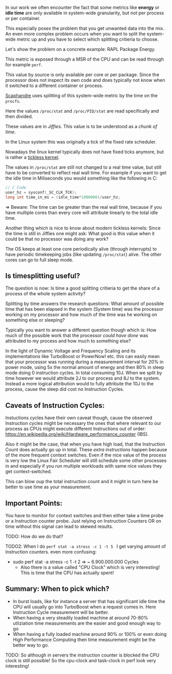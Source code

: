 In our work we often encounter the fact that some metrics like **energy** or  **idle time** are only
available in system-wide granularity, but not per process or per container.

This especially poses the problem that you get unwanted data into the mix. An even more complex problem occurs
when you want to split the system-wide metric up and you have to select which splitting critieria to choose.

Let's show the problem on a concrete example: RAPL Package Energy.

This metric is exposed through a MSR of the CPU and can be read through for example `perf`.

This value by source is only available per core or per package. Since the processor does not inspect its own
code and does typically not know when it switched to a different container or process.

[Scaphandre](https://github.com/hubblo-org/scaphandre) uses splitting of this system-wide metric by the time on the `procfs`.

Here the values `/proc/stat` and `/proc/PID/stat` are read specifically and then divided.

These values are in *Jiffies*. This value is to be understood as a *chunk of time*.

In the Linux system this was originally a tick of the fixed rate scheduler. 

Nowadays the linux kernel typically does not have fixed ticks anymore, but is rather a [tickless kernel](https://blog.fpmurphy.com/2012/09/tickless-linux-kernels.html).

The values in `/proc/stat` are still not changed to a real time value, but still have to be converted to reflect 
real wall time.
For example if you want to get the idle time in Miliseconds you would something like the following in C:
```C
// C Code
user_hz = sysconf(_SC_CLK_TCK);
long int time_in_ms = (idle_time*1000000)/user_hz;
```
=> Beware: The time can be greater than the real wall time, because if you have multiple cores than every core will attribute
linearly to the total idle time.

Another thing which is nice to know about modern tickless kernels: Since the time is still in Jiffies one might ask: What good 
is this value when it could be that no processor was doing any work?

The OS keeps at least one core periodically alive (through interrupts) to have periodic timekeeping jobs (like updating `/proc/stat`) alive.
The other cores can go to full sleep mode.

## Is timesplitting useful?
The question is now: Is time a good splitting critieria to get the share of a process of the whole system activity?

Splitting by time answers the research questions: What amount of possible time that has been elapsed in the system (System time)
was the processor working on my processor and how much of the time was he working on something else or sleeping?

Typically you want to answer a different question though which is: How much of the possible work that the processor *could have done*
was attributed to my process and how much to something else?

In the light of Dynamic Voltage and Frequency Scaling and its implementations like TurboBoost or PowerNow! etc.
this can easily mean that your processor was running during a measurement interval for 20% in power mode, using 5x the normal amount of energy
and then 80% in sleep mode doing 0 instruction cycles. In total consuming 10J.
When we split by time however we would attribute 2J to our process and 8J to the system. Instead a more logical attribution would to fully
attribute the 10J to the process, cause the sleep did cost no Instruction Cycles.



## Caveats of Instruction Cycles:

Instuctions cycles have their own caveat though, cause the observed Instruction cycles might be necessary the ones that where relevant to our process as CPUs might execute different Instructions out of order: https://en.wikipedia.org/wiki/Hardware_performance_counter (IBS).

Also it might be the case, that when you have high load, that the Instruction Count does actually go up in total.
These *extra instructions* happen because of the more frequent context switches. 
Even if the nice value of the process is very low the Linux Fair Scheduler will still schedule some other processes 
in and especially if you run multiple workloads with same nice values they get context-switched.

This can blow oup the total instruction count and it might in turn here be better to use time as your measurement.

## Important Points:
You have to monitor for context switches and then either take a time probe or a Instruction counter probe.
Just relying on Instruction Counters OR on time without this signal can lead to skewed results.

TODO: How do we do that?

TODO2: When I do `perf stat -a stress -c 1 -t 5 ` I get varying amount of Instruction counters.
even more confusing: 
- sudo perf stat -a stress -c 1 -t 2 => ~ 6.900.000.000 Cycles 
    + Also there is a value called "CPU Clock" which is very interesting! This is time that the CPU has actually spent!

## Summary: When to pick which?
- In burst loads, like for instance a server that has significant idle time the CPU will usually go into TurboBoost
  when a request comes in. Here Instruction Cycle measurement will be better.
- When having a very steadily loaded machine at around 70-80% utliziation time measurements are the easier and good enough way to go
- When having a fully loaded machine around 90% or 100% or even doing High Performance Computing then time measurement might be the better way to go.

TODO: So although in servers the instruction counter is blocked the CPU clock is still possible!
So the cpu-clock and task-clock in perf look very interesting!    

